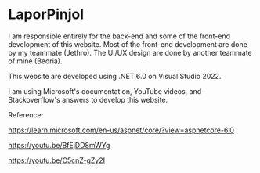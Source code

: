 # LaporPinjol

I am responsible entirely for the back-end and some of the front-end development of this website. Most of the front-end development are done by my teammate (Jethro). The UI/UX design are done by another teammate of mine (Bedria).

This website are developed using .NET 6.0 on Visual Studio 2022.

I am using Microsoft's documentation, YouTube videos, and Stackoverflow's answers to develop this website.

Reference:

https://learn.microsoft.com/en-us/aspnet/core/?view=aspnetcore-6.0

https://youtu.be/BfEjDD8mWYg

https://youtu.be/C5cnZ-gZy2I
